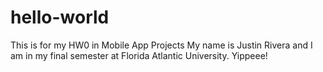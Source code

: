 # hello-world
This is for my HW0 in Mobile App Projects
My name is Justin Rivera and I am in my final semester at Florida Atlantic University. Yippeee!

